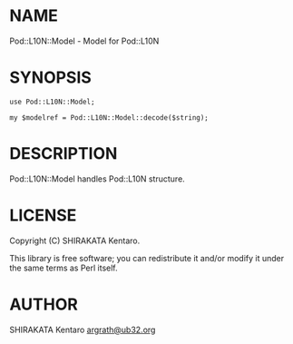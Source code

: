 # NAME

Pod::L10N::Model - Model for Pod::L10N

# SYNOPSIS

    use Pod::L10N::Model;

    my $modelref = Pod::L10N::Model::decode($string);

# DESCRIPTION

Pod::L10N::Model handles Pod::L10N structure.

# LICENSE

Copyright (C) SHIRAKATA Kentaro.

This library is free software; you can redistribute it and/or modify
it under the same terms as Perl itself.

# AUTHOR

SHIRAKATA Kentaro <argrath@ub32.org>
